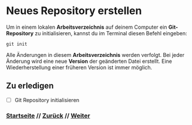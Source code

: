 # Neues Repository erstellen

Um in einem lokalen **Arbeitsverzeichnis** auf deinem Computer ein **Git-Repository** zu initialisieren, kannst du im Terminal diesen Befehl eingeben:

```
git init
```

Alle Änderungen in diesem **Arbeitsverzeichnis** werden verfolgt. Bei jeder Änderung wird eine neue **Version** der geänderten Datei erstellt. Eine Wiederherstellung einer früheren Version ist immer möglich.

## Zu erledigen
- [ ] Git Repository initialisieren

### [Startseite](index.md) // [Zurück](git.md) // [Weiter](remote.md)
